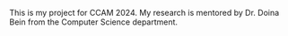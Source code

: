 This is my project for CCAM 2024. My research is mentored by Dr. Doina Bein from the Computer Science department.
